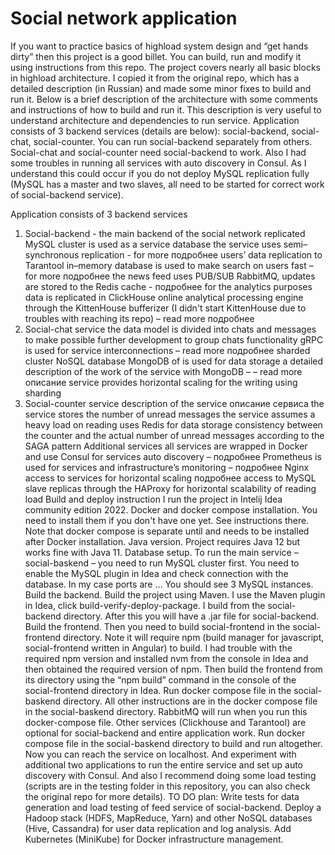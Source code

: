 # Social network application


If you want to practice basics of highload system design and “get hands dirty” then this project is a good billet. You can build, run and modify it using instructions from this repo. 
The project covers nearly all basic blocks in highload architecture. I copied it from the original repo, which has a detailed description (in Russian) and made some minor fixes to build and run it. Below is a brief description of the architecture with some comments and instructions of how to build and run it. This description is very useful to understand architecture and dependencies to run service.
Application consists of 3 backend services (details are below): social-backend, social-chat, social-counter. You can run social-backend separately from others. Social-chat and social-counter need social-backend to work. Also I had some troubles in running all services with auto discovery in Consul. As I understand this could occur if you do not deploy MySQL replication fully (MySQL has a master and two slaves, all need to be started for correct work of social-backend service).


Application consists of 3 backend services
1. Social-backend - the main backend of the social network
replicated MySQL cluster is used as a service database 
the service uses semi–synchronous replication - for more подробнее
users’ data replication to Tarantool in–memory database is used to make search on users fast – for more подробнее
the news feed uses PUB/SUB RabbitMQ, updates are stored to the Redis cache - подробнее 
for the analytics purposes data is replicated in ClickHouse online analytical processing engine through the KittenHouse bufferizer (I didn't start KittenHouse due to troubles with reaching its repo) – read more подробнее
2. Social-chat service
the data model is divided into chats and messages to make possible further development to group chats functionality
gRPC is used for service interconnections – read more подробнее
sharded cluster NoSQL database MongoDB of is used for data storage
a detailed description of the work of the service with MongoDB – – read more описание
service provides horizontal scaling for the writing using sharding
3. Social-counter service
description of the service описание сервиса
the service stores the number of unread messages
the service assumes a heavy load on reading
uses Redis for data storage
consistency between the counter and the actual number of unread messages according to the SAGA pattern
Additional services
all services are wrapped in Docker and use Consul for services auto discovery – подробнее
Prometheus is used for services and infrastructure’s monitoring – подробнее
Nginx access to services for horizontal scaling подробнее
access to MySQL slave replicas through the HAProxy for horizontal scalability of reading load
Build and deploy instruction
I run the project in Intelij Idea community edition 2022.
Docker and docker compose installation.
You need to install them if you don't have one yet. See instructions there. Note that docker compose is separate until and needs to be installed after Docker installation. 
Java version.
Project requires Java 12 but works fine with Java 11.
Database setup.
To run the main service – social-baskend – you need to run MySQL cluster first. You need to enable the MySQL plugin in Idea and check connection with the database. In my case ports are …
You should see 3 MySQL instances.  
Build the backend.
Build the project using Maven. I use the Maven plugin in Idea, click build-verify-deploy-package. I build from the social-backend directory. After this you will have a .jar file for social-backend. 
Build the frontend.
Then you need to build social-frontend in the social-frontend directory. Note it will require npm (build manager for javascript, social-frontend written in Angular) to build. I had trouble with the required npm version and installed nvm from the console in Idea and then obtained the required version of npm. Then build the frontend from its directory using the “npm build” command in the console of the social-frontend directory in Idea. 
Run docker compose file in the social-baskend directory.
All other instructions are in the docker compose file in the social-baskend directory. RabbitMQ will run when you run this docker-compose file. Other services (Clickhouse and Tarantool) are optional for social-backend and entire application work.
Run docker compose file in the social-baskend directory to build and run altogether.
Now you can reach the service on localhost. And experiment with additional two applications to run the entire service and set up auto discovery with Consul. And also I recommend doing some load testing (scripts are in the testing folder in this repository, you can also check the original repo for more details).
TO DO plan:
Write tests for data generation and load testing of feed service of social-backend.
Deploy a Hadoop stack (HDFS, MapReduce, Yarn) and other NoSQL databases (Hive, Cassandra) for user data replication and log analysis.
Add Kubernetes (MiniKube) for Docker infrastructure management. 
